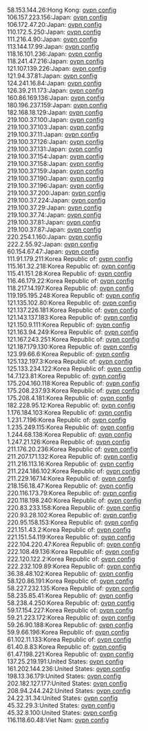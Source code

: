 58.153.144.26:Hong Kong: [ovpn config](vpn/58_153_144_26.ovpn)  
106.157.223.156:Japan: [ovpn config](vpn/106_157_223_156.ovpn)  
106.172.47.20:Japan: [ovpn config](vpn/106_172_47_20.ovpn)  
110.172.5.250:Japan: [ovpn config](vpn/110_172_5_250.ovpn)  
111.216.4.90:Japan: [ovpn config](vpn/111_216_4_90.ovpn)  
113.144.17.99:Japan: [ovpn config](vpn/113_144_17_99.ovpn)  
118.16.101.236:Japan: [ovpn config](vpn/118_16_101_236.ovpn)  
118.241.47.216:Japan: [ovpn config](vpn/118_241_47_216.ovpn)  
121.107.139.226:Japan: [ovpn config](vpn/121_107_139_226.ovpn)  
121.94.37.81:Japan: [ovpn config](vpn/121_94_37_81.ovpn)  
124.241.16.84:Japan: [ovpn config](vpn/124_241_16_84.ovpn)  
126.39.211.173:Japan: [ovpn config](vpn/126_39_211_173.ovpn)  
160.86.169.136:Japan: [ovpn config](vpn/160_86_169_136.ovpn)  
180.196.237.159:Japan: [ovpn config](vpn/180_196_237_159.ovpn)  
182.168.18.129:Japan: [ovpn config](vpn/182_168_18_129.ovpn)  
219.100.37.100:Japan: [ovpn config](vpn/219_100_37_100.ovpn)  
219.100.37.103:Japan: [ovpn config](vpn/219_100_37_103.ovpn)  
219.100.37.11:Japan: [ovpn config](vpn/219_100_37_11.ovpn)  
219.100.37.126:Japan: [ovpn config](vpn/219_100_37_126.ovpn)  
219.100.37.131:Japan: [ovpn config](vpn/219_100_37_131.ovpn)  
219.100.37.154:Japan: [ovpn config](vpn/219_100_37_154.ovpn)  
219.100.37.158:Japan: [ovpn config](vpn/219_100_37_158.ovpn)  
219.100.37.159:Japan: [ovpn config](vpn/219_100_37_159.ovpn)  
219.100.37.190:Japan: [ovpn config](vpn/219_100_37_190.ovpn)  
219.100.37.196:Japan: [ovpn config](vpn/219_100_37_196.ovpn)  
219.100.37.200:Japan: [ovpn config](vpn/219_100_37_200.ovpn)  
219.100.37.224:Japan: [ovpn config](vpn/219_100_37_224.ovpn)  
219.100.37.29:Japan: [ovpn config](vpn/219_100_37_29.ovpn)  
219.100.37.74:Japan: [ovpn config](vpn/219_100_37_74.ovpn)  
219.100.37.81:Japan: [ovpn config](vpn/219_100_37_81.ovpn)  
219.100.37.87:Japan: [ovpn config](vpn/219_100_37_87.ovpn)  
220.254.1.160:Japan: [ovpn config](vpn/220_254_1_160.ovpn)  
222.2.55.92:Japan: [ovpn config](vpn/222_2_55_92.ovpn)  
60.154.67.47:Japan: [ovpn config](vpn/60_154_67_47.ovpn)  
111.91.179.211:Korea Republic of: [ovpn config](vpn/111_91_179_211.ovpn)  
115.161.32.218:Korea Republic of: [ovpn config](vpn/115_161_32_218.ovpn)  
115.41.151.28:Korea Republic of: [ovpn config](vpn/115_41_151_28.ovpn)  
116.46.179.22:Korea Republic of: [ovpn config](vpn/116_46_179_22.ovpn)  
118.217.14.197:Korea Republic of: [ovpn config](vpn/118_217_14_197.ovpn)  
119.195.195.248:Korea Republic of: [ovpn config](vpn/119_195_195_248.ovpn)  
121.135.102.80:Korea Republic of: [ovpn config](vpn/121_135_102_80.ovpn)  
121.137.226.181:Korea Republic of: [ovpn config](vpn/121_137_226_181.ovpn)  
121.143.137.183:Korea Republic of: [ovpn config](vpn/121_143_137_183.ovpn)  
121.150.9.111:Korea Republic of: [ovpn config](vpn/121_150_9_111.ovpn)  
121.163.94.249:Korea Republic of: [ovpn config](vpn/121_163_94_249.ovpn)  
121.167.243.251:Korea Republic of: [ovpn config](vpn/121_167_243_251.ovpn)  
121.187.179.130:Korea Republic of: [ovpn config](vpn/121_187_179_130.ovpn)  
123.99.66.6:Korea Republic of: [ovpn config](vpn/123_99_66_6.ovpn)  
125.132.197.3:Korea Republic of: [ovpn config](vpn/125_132_197_3.ovpn)  
125.133.234.122:Korea Republic of: [ovpn config](vpn/125_133_234_122.ovpn)  
14.7.123.81:Korea Republic of: [ovpn config](vpn/14_7_123_81.ovpn)  
175.204.160.118:Korea Republic of: [ovpn config](vpn/175_204_160_118.ovpn)  
175.208.237.93:Korea Republic of: [ovpn config](vpn/175_208_237_93.ovpn)  
175.208.4.181:Korea Republic of: [ovpn config](vpn/175_208_4_181.ovpn)  
182.228.95.12:Korea Republic of: [ovpn config](vpn/182_228_95_12.ovpn)  
1.176.184.103:Korea Republic of: [ovpn config](vpn/1_176_184_103.ovpn)  
1.231.7.196:Korea Republic of: [ovpn config](vpn/1_231_7_196.ovpn)  
1.235.249.115:Korea Republic of: [ovpn config](vpn/1_235_249_115.ovpn)  
1.244.68.138:Korea Republic of: [ovpn config](vpn/1_244_68_138.ovpn)  
1.247.21.126:Korea Republic of: [ovpn config](vpn/1_247_21_126.ovpn)  
211.176.20.236:Korea Republic of: [ovpn config](vpn/211_176_20_236.ovpn)  
211.207.171.132:Korea Republic of: [ovpn config](vpn/211_207_171_132.ovpn)  
211.216.113.16:Korea Republic of: [ovpn config](vpn/211_216_113_16.ovpn)  
211.224.186.102:Korea Republic of: [ovpn config](vpn/211_224_186_102.ovpn)  
211.229.167.14:Korea Republic of: [ovpn config](vpn/211_229_167_14.ovpn)  
218.156.18.47:Korea Republic of: [ovpn config](vpn/218_156_18_47.ovpn)  
220.116.173.79:Korea Republic of: [ovpn config](vpn/220_116_173_79.ovpn)  
220.118.198.240:Korea Republic of: [ovpn config](vpn/220_118_198_240.ovpn)  
220.83.233.158:Korea Republic of: [ovpn config](vpn/220_83_233_158.ovpn)  
220.93.28.102:Korea Republic of: [ovpn config](vpn/220_93_28_102.ovpn)  
220.95.158.153:Korea Republic of: [ovpn config](vpn/220_95_158_153.ovpn)  
221.151.43.2:Korea Republic of: [ovpn config](vpn/221_151_43_2.ovpn)  
221.151.54.119:Korea Republic of: [ovpn config](vpn/221_151_54_119.ovpn)  
222.104.220.47:Korea Republic of: [ovpn config](vpn/222_104_220_47.ovpn)  
222.108.49.136:Korea Republic of: [ovpn config](vpn/222_108_49_136.ovpn)  
222.120.122.2:Korea Republic of: [ovpn config](vpn/222_120_122_2.ovpn)  
222.232.109.89:Korea Republic of: [ovpn config](vpn/222_232_109_89.ovpn)  
36.38.48.102:Korea Republic of: [ovpn config](vpn/36_38_48_102.ovpn)  
58.120.86.191:Korea Republic of: [ovpn config](vpn/58_120_86_191.ovpn)  
58.227.232.135:Korea Republic of: [ovpn config](vpn/58_227_232_135.ovpn)  
58.235.85.41:Korea Republic of: [ovpn config](vpn/58_235_85_41.ovpn)  
58.238.4.250:Korea Republic of: [ovpn config](vpn/58_238_4_250.ovpn)  
59.17.154.227:Korea Republic of: [ovpn config](vpn/59_17_154_227.ovpn)  
59.21.223.172:Korea Republic of: [ovpn config](vpn/59_21_223_172.ovpn)  
59.26.90.188:Korea Republic of: [ovpn config](vpn/59_26_90_188.ovpn)  
59.9.66.196:Korea Republic of: [ovpn config](vpn/59_9_66_196.ovpn)  
61.102.11.133:Korea Republic of: [ovpn config](vpn/61_102_11_133.ovpn)  
61.40.8.83:Korea Republic of: [ovpn config](vpn/61_40_8_83.ovpn)  
61.47.198.221:Korea Republic of: [ovpn config](vpn/61_47_198_221.ovpn)  
137.25.219.191:United States: [ovpn config](vpn/137_25_219_191.ovpn)  
161.202.144.236:United States: [ovpn config](vpn/161_202_144_236.ovpn)  
198.13.36.179:United States: [ovpn config](vpn/198_13_36_179.ovpn)  
202.182.127.177:United States: [ovpn config](vpn/202_182_127_177.ovpn)  
208.94.244.242:United States: [ovpn config](vpn/208_94_244_242.ovpn)  
24.22.31.34:United States: [ovpn config](vpn/24_22_31_34.ovpn)  
45.32.29.3:United States: [ovpn config](vpn/45_32_29_3.ovpn)  
45.32.8.100:United States: [ovpn config](vpn/45_32_8_100.ovpn)  
116.118.60.48:Viet Nam: [ovpn config](vpn/116_118_60_48.ovpn)  

